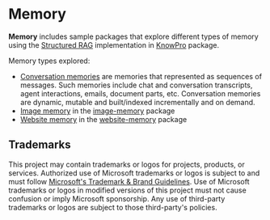 # Memory

**Memory** includes sample packages that explore different types of memory using the [Structured RAG](../knowPro/README.md#structured-rag-overview) implementation in [KnowPro](../knowPro/README.md) package.

Memory types explored:

- [Conversation memories](./conversation/README.md) are memories that represented
  as sequences of messages. Such memories include chat and conversation transcripts, agent interactions, emails, document parts, etc. Conversation memories are dynamic, mutable and built/indexed incrementally and on demand.
- [Image memory](./image/README.md) in the [image-memory](./image/README.md) package
- [Website memory](./website/README.md) in the [website-memory](./website/README.md) package

## Trademarks

This project may contain trademarks or logos for projects, products, or services. Authorized use of Microsoft
trademarks or logos is subject to and must follow
[Microsoft's Trademark & Brand Guidelines](https://www.microsoft.com/en-us/legal/intellectualproperty/trademarks/usage/general).
Use of Microsoft trademarks or logos in modified versions of this project must not cause confusion or imply Microsoft sponsorship.
Any use of third-party trademarks or logos are subject to those third-party's policies.
